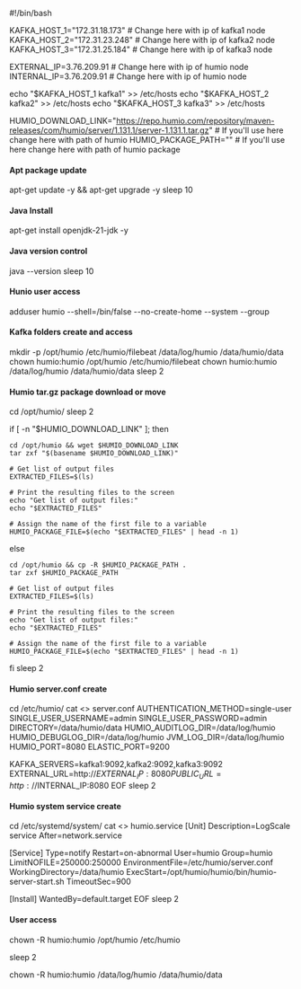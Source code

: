 #!/bin/bash

KAFKA_HOST_1="172.31.18.173"    # Change here with ip of kafka1 node
KAFKA_HOST_2="172.31.23.248"    # Change here with ip of kafka2 node
KAFKA_HOST_3="172.31.25.184"    # Change here with ip of kafka3 node

EXTERNAL_IP=3.76.209.91         # Change here with ip of humio node
INTERNAL_IP=3.76.209.91         # Change here with ip of humio node

echo "$KAFKA_HOST_1 kafka1" >> /etc/hosts
echo "$KAFKA_HOST_2 kafka2" >> /etc/hosts
echo "$KAFKA_HOST_3 kafka3" >> /etc/hosts

HUMIO_DOWNLOAD_LINK="https://repo.humio.com/repository/maven-releases/com/humio/server/1.131.1/server-1.131.1.tar.gz" # If you'll use here change here with path of humio
HUMIO_PACKAGE_PATH=""   # If you'll use here change here with path of humio package

#### Apt package update ####
apt-get update -y && apt-get upgrade -y
sleep 10

#### Java Install ####
apt-get install openjdk-21-jdk -y

#### Java version control ####
java --version
sleep 10


#### Hunio user access ####
adduser humio --shell=/bin/false --no-create-home --system --group

#### Kafka folders create and access ####
mkdir -p /opt/humio /etc/humio/filebeat /data/log/humio /data/humio/data
chown humio:humio /opt/humio /etc/humio/filebeat
chown humio:humio /data/log/humio /data/humio/data
sleep 2

#### Humio tar.gz package download or move ####
cd /opt/humio/
sleep 2

if [ -n "$HUMIO_DOWNLOAD_LINK" ]; then

    cd /opt/humio && wget $HUMIO_DOWNLOAD_LINK
    tar zxf "$(basename $HUMIO_DOWNLOAD_LINK)"

    # Get list of output files
    EXTRACTED_FILES=$(ls)

    # Print the resulting files to the screen
    echo "Get list of output files:"
    echo "$EXTRACTED_FILES"

    # Assign the name of the first file to a variable
    HUMIO_PACKAGE_FILE=$(echo "$EXTRACTED_FILES" | head -n 1)
    

else 

    cd /opt/humio && cp -R $HUMIO_PACKAGE_PATH .
    tar zxf $HUMIO_PACKAGE_PATH

    # Get list of output files
    EXTRACTED_FILES=$(ls)

    # Print the resulting files to the screen
    echo "Get list of output files:"
    echo "$EXTRACTED_FILES"

    # Assign the name of the first file to a variable
    HUMIO_PACKAGE_FILE=$(echo "$EXTRACTED_FILES" | head -n 1)

fi
sleep 2


#### Humio server.conf create ####
cd /etc/humio/
cat <<EOF >> server.conf
AUTHENTICATION_METHOD=single-user
SINGLE_USER_USERNAME=admin
SINGLE_USER_PASSWORD=admin
DIRECTORY=/data/humio/data
HUMIO_AUDITLOG_DIR=/data/log/humio
HUMIO_DEBUGLOG_DIR=/data/log/humio
JVM_LOG_DIR=/data/log/humio
HUMIO_PORT=8080
ELASTIC_PORT=9200

KAFKA_SERVERS=kafka1:9092,kafka2:9092,kafka3:9092
EXTERNAL_URL=http://$EXTERNAL_IP:8080
PUBLIC_URL=http://$INTERNAL_IP:8080
EOF
sleep 2

#### Humio system service create ####
cd /etc/systemd/system/
cat <<EOF >> humio.service
[Unit]
Description=LogScale service
After=network.service

[Service]
Type=notify
Restart=on-abnormal
User=humio
Group=humio
LimitNOFILE=250000:250000
EnvironmentFile=/etc/humio/server.conf
WorkingDirectory=/data/humio
ExecStart=/opt/humio/humio/bin/humio-server-start.sh
TimeoutSec=900

[Install]
WantedBy=default.target
EOF
sleep 2

#### User access ####
chown -R humio:humio /opt/humio /etc/humio

sleep 2

chown -R humio:humio /data/log/humio /data/humio/data



